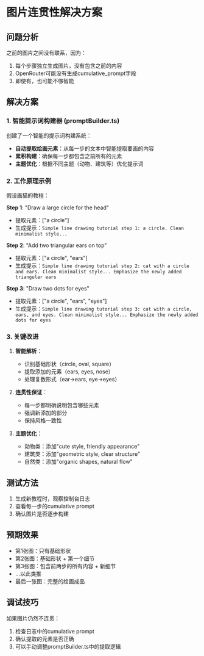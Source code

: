 # 图片连贯性解决方案

## 问题分析
之前的图片之间没有联系，因为：
1. 每个步骤独立生成图片，没有包含之前的内容
2. OpenRouter可能没有生成cumulative_prompt字段
3. 即使有，也可能不够智能

## 解决方案

### 1. 智能提示词构建器 (promptBuilder.ts)
创建了一个智能的提示词构建系统：
- **自动提取绘画元素**：从每一步的文本中智能提取要画的内容
- **累积构建**：确保每一步都包含之前所有的元素
- **主题优化**：根据不同主题（动物、建筑等）优化提示词

### 2. 工作原理示例

假设画猫的教程：

**Step 1**: "Draw a large circle for the head"
- 提取元素：["a circle"]
- 生成提示：`Simple line drawing tutorial step 1: a circle. Clean minimalist style...`

**Step 2**: "Add two triangular ears on top"
- 提取元素：["a circle", "ears"]
- 生成提示：`Simple line drawing tutorial step 2: cat with a circle and ears. Clean minimalist style... Emphasize the newly added triangular ears`

**Step 3**: "Draw two dots for eyes"
- 提取元素：["a circle", "ears", "eyes"]
- 生成提示：`Simple line drawing tutorial step 3: cat with a circle, ears, and eyes. Clean minimalist style... Emphasize the newly added dots for eyes`

### 3. 关键改进

1. **智能解析**：
   - 识别基础形状（circle, oval, square）
   - 提取添加的元素（ears, eyes, nose）
   - 处理复数形式（ear→ears, eye→eyes）

2. **连贯性保证**：
   - 每一步都明确说明包含哪些元素
   - 强调新添加的部分
   - 保持风格一致性

3. **主题优化**：
   - 动物类：添加"cute style, friendly appearance"
   - 建筑类：添加"geometric style, clear structure"
   - 自然类：添加"organic shapes, natural flow"

## 测试方法

1. 生成新教程时，观察控制台日志
2. 查看每一步的cumulative prompt
3. 确认图片是否逐步构建

## 预期效果

- 第1张图：只有基础形状
- 第2张图：基础形状 + 第一个细节
- 第3张图：包含前两步的所有内容 + 新细节
- ...以此类推
- 最后一张图：完整的绘画成品

## 调试技巧

如果图片仍然不连贯：
1. 检查日志中的cumulative prompt
2. 确认提取的元素是否正确
3. 可以手动调整promptBuilder.ts中的提取逻辑